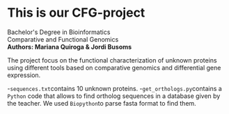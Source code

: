 # This is our CFG-project


Bachelor's Degree in Bioinformatics <br />
Comparative and Functional Genomics <br />
**Authors: Mariana Quiroga & Jordi Busoms** <br />


The project focus on the functional characterization of unknown proteins using different tools based on comparative genomics and differential gene expression.<br />

-`sequences.txt`contains 10 unknown proteins.
-`get_orthologs.py`contains a `Python` code that allows to find ortholog sequences in a database given by the teacher. We used `Biopython`to parse fasta format to find them. <br />


